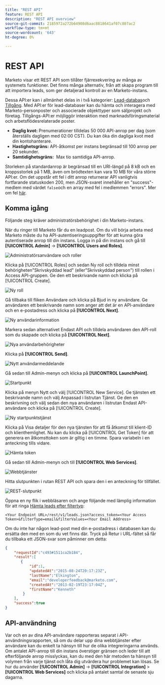 ```yaml
---
title: "REST API"
feature: REST API
description: "REST API overview"
source-git-commit: 2185972a272b64908d6aac8818641af07c807ac2
workflow-type: tm+mt
source-wordcount: '643'
ht-degree: 0%

---
```



# REST API

Marketo visar ett REST API som tillåter fjärrexekvering av många av systemets funktioner. Det finns många alternativ, från att skapa program till att importera leads, som ger detaljerad kontroll av en Marketo-instans.

Dessa API:er kan i allmänhet delas in i två kategorier: [Lead-databas](https://developer.adobe.com/marketo-apis/api/mapi/)och [Tillgång](https://developer.adobe.com/marketo-apis/api/asset/). Med API:er för lead-databaser kan du hämta och interagera med Marketo-personposter och associerade objekttyper som säljprojekt och företag. Tillgångs-API:er möjliggör interaktion med marknadsföringsmaterial och arbetsflödesrelaterade poster.

- **Daglig kvot:** Prenumerationer tilldelas 50 000 API-anrop per dag (som återställs dagligen med 02:00 CST). Du kan öka din dagliga kvot med din kontohanterare.
- **Hastighetsgräns:** API-åtkomst per instans begränsad till 100 anrop per 20 sekunder.
- **Samtidighetsgräns:**  Max tio samtidiga API-anrop.

Storleken på standardanrop är begränsad till en URI-längd på 8 kB och en kroppsstorlek på 1 MB, även om brödtexten kan vara 10 MB för våra större API:er. Om det uppstår ett fel i ditt anrop returnerar API vanligtvis fortfarande statuskoden 200, men JSON-svaret innehåller en &quot;success&quot;-medlem med värdet `false`och en array med fel i medlemmen &quot;errors&quot;. Mer om fel [här](error-codes.md).

## Komma igång

Följande steg kräver administratörsbehörighet i din Marketo-instans.

När du ringer till Marketo får du en leadpost. Om du vill börja arbeta med Marketo måste du ha API-autentiseringsuppgifter för att kunna göra autentiserade anrop till din instans. Logga in på din instans och gå till **[!UICONTROL Admin]** -> **[!UICONTROL Users and Roles]**.

![Administratörsanvändare och roller](assets/admin-users-and-roles.png)

Klicka på [!UICONTROL Roles] och sedan Ny roll och tilldela minst behörigheten&quot;Skrivskyddad lead&quot; (eller&quot;Skrivskyddad person&quot;) till rollen i Access API-gruppen. Ge den ett beskrivande namn och klicka på [!UICONTROL Create].

![Ny roll](assets/new-role.png)

Gå tillbaka till fliken Användare och klicka på Bjud in ny användare. Ge användaren ett beskrivande namn som anger att det är en API-användare och en e-postadress och klicka på **[!UICONTROL Next]**.

![Ny användarinformation](assets/new-user-info.png)

Markera sedan alternativet Endast API och tilldela användaren den API-roll som du skapade och klicka på **[!UICONTROL Next]**.

![Nya användarbehörigheter](assets/new-user-permissions.png)

Klicka på **[!UICONTROL Send]**.

![Nytt användarmeddelande](assets/new-user-message.png)

Gå sedan till Admin-menyn och klicka på **[!UICONTROL LaunchPoint]**.

![Startpunkt](assets/admin-launchpoint.png)

Klicka på menyn Nytt och välj [!UICONTROL New Service]. Ge tjänsten ett beskrivande namn och välj Anpassad i listrutan Tjänst. Ge den en beskrivning och välj sedan den nya användaren i listrutan Endast API-användare och klicka på [!UICONTROL Create].

![Ny startpunktstjänst](assets/admin-launchpoint-new-service.png)

Klicka på Visa detaljer för den nya tjänsten för att få åtkomst till klient-ID och klienthemlighet. Nu kan du klicka på [!UICONTROL Get Token] för att generera en åtkomsttoken som är giltig i en timme. Spara variabeln i en anteckning tills vidare.

![Hämta token](assets/get-token.png)

Gå sedan till Admin-menyn och till **[!UICONTROL Web Services]**.

![Webbtjänster](assets/admin-web-services.png)

Hitta slutpunkten i rutan REST API och spara den i en anteckning för tillfället.

![REST-slutpunkt](assets/admin-web-services-rest-endpoint-1.png)

Öppna en ny flik i webbläsaren och ange följande med lämplig information för att ringa [Hämta leads efter filtertyp](https://developer.adobe.com/marketo-apis/api/mapi/#tag/Leads/operation/getLeadsByFilterUsingGET):

```
<Your Endpoint URL>/rest/v1/leads.json?access_token=<Your Access Token>&filterType=email&filterValues=<Your Email Address>
```

Om du inte har någon lead-post med din e-postadress i databasen kan du ersätta den med en som du vet finns där. Tryck på Retur i URL-fältet så får du tillbaka ett JSON-svar som påminner om detta:

```json
{
    "requestId":"c493#1511ca2b184",
    "result":[
       {
           "id":1,
           "updatedAt":"2015-08-24T20:17:23Z",
           "lastName":"Elkington",
           "email":"developerfeedback@marketo.com",
           "createdAt":"2013-02-19T23:17:04Z",
           "firstName":"Kenneth"
        }
    ],
    "success":true
}
```

## API-användning

Var och en av dina API-användare rapporteras separat i API-användningsrapporten, så om du delar upp dina webbtjänster efter användare kan du enkelt ta hänsyn till hur de olika integreringarna används. Om antalet API-anrop till din instans överstiger gränsen och leder till att efterföljande anrop misslyckas, kan du med den här metoden ta hänsyn till volymen från varje tjänst och låta dig utvärdera hur problemet kan lösas. Se hur du använder **[!UICONTROL Admin]** -> **[!UICONTROL Integration]** > **[!UICONTROL Web Services]** och klicka på antalet samtal de senaste sju dagarna.
